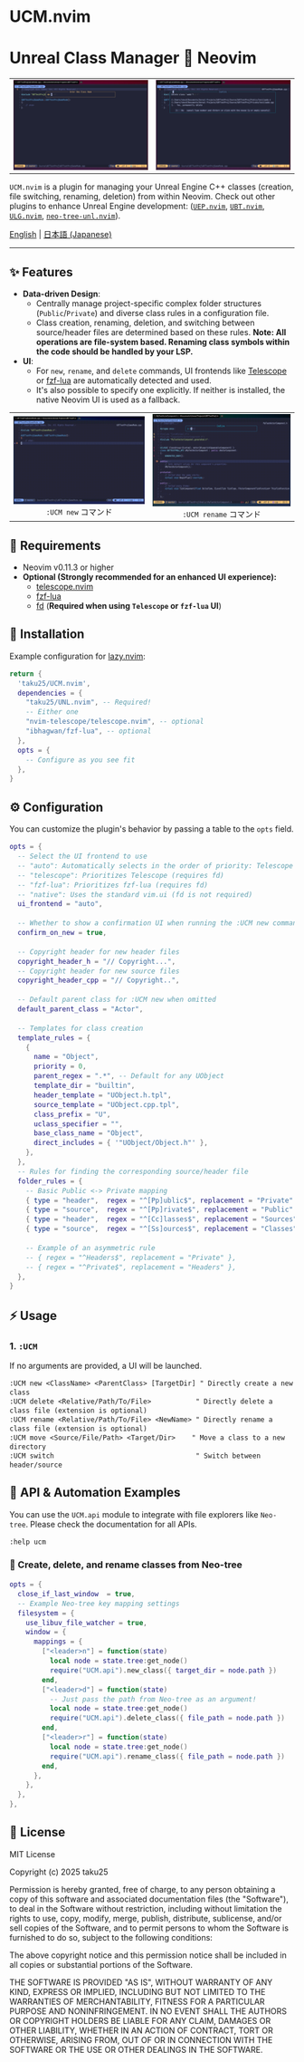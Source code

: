 # UCM.nvim

# Unreal Class Manager 💓 Neovim


<table>
  <tr>
   <td><div align=center><img width="100%" alt="UCM New Class Interactive Demo" src="https://raw.githubusercontent.com/taku25/UCM.nvim/images/assets/main-image-new.png" /></div></td>
   <td><div align=center><img width="100%" alt="UCM Rename Class Interactive Demo" src="https://raw.githubusercontent.com/taku25/UCM.nvim/images/assets/main-image-delete.png" /></div></td>
  </tr>
</table>

`UCM.nvim` is a plugin for managing your Unreal Engine C++ classes (creation, file switching, renaming, deletion) from within Neovim.
Check out other plugins to enhance Unreal Engine development: ([`UEP.nvim`](https://github.com/taku25/UEP.nvim), [`UBT.nvim`](https://github.com/taku25/UBT.nvim), [`ULG.nvim`](https://github.com/taku25/ULG.nvim), [`neo-tree-unl.nvim`](https://github.com/taku25/neo-tree-unl.nvim)).

[English](./README.md) | [日本語 (Japanese)](./README_ja.md)

-----

## ✨ Features

  * **Data-driven Design**:
      * Centrally manage project-specific complex folder structures (`Public`/`Private`) and diverse class rules in a configuration file.
      * Class creation, renaming, deletion, and switching between source/header files are determined based on these rules.
        **Note: All operations are file-system based. Renaming class symbols within the code should be handled by your LSP.**
  * **UI**:
      * For `new`, `rename`, and `delete` commands, UI frontends like [Telescope](https://github.com/nvim-telescope/telescope.nvim) or [fzf-lua](https://github.com/ibhagwan/fzf-lua) are automatically detected and used.
      * It's also possible to specify one explicitly. If neither is installed, the native Neovim UI is used as a fallback.

<table>
  <tr>
   <td>
   <div align=center>
   <img width="100%" alt="UCM new gif" src="https://raw.githubusercontent.com/taku25/UCM.nvim/images/assets/ucmui-new.gif" /><br>
   <code>:UCM new</code> コマンド
   </div>
   </td>
   <td>
   <div align=center>
   <img width="100%" alt="UCM rename gif" src="https://raw.githubusercontent.com/taku25/UCM.nvim/images/assets/ucmui-rename.gif" /><br>
   <code>:UCM rename</code> コマンド
   </div>
   </td>
  </tr>
</table>



## 🔧 Requirements

  * Neovim v0.11.3 or higher
  * **Optional (Strongly recommended for an enhanced UI experience):**
      * [telescope.nvim](https://github.com/nvim-telescope/telescope.nvim)
      * [fzf-lua](https://github.com/ibhagwan/fzf-lua)
      * [fd](https://github.com/sharkdp/fd) (**Required when using `Telescope` or `fzf-lua` UI**)

## 🚀 Installation

Example configuration for [lazy.nvim](https://github.com/folke/lazy.nvim):

```lua
return {
  'taku25/UCM.nvim',
  dependencies = {
    "taku25/UNL.nvim", -- Required!
    -- Either one
    "nvim-telescope/telescope.nvim", -- optional
    "ibhagwan/fzf-lua", -- optional
  },
  opts = {
    -- Configure as you see fit
  },
}
```

## ⚙️ Configuration

You can customize the plugin's behavior by passing a table to the `opts` field.

```lua
opts = {
  -- Select the UI frontend to use
  -- "auto": Automatically selects in the order of priority: Telescope -> fzf-lua -> native
  -- "telescope": Prioritizes Telescope (requires fd)
  -- "fzf-lua": Prioritizes fzf-lua (requires fd)
  -- "native": Uses the standard vim.ui (fd is not required)
  ui_frontend = "auto",

  -- Whether to show a confirmation UI when running the :UCM new command
  confirm_on_new = true,

  -- Copyright header for new header files
  copyright_header_h = "// Copyright...",
  -- Copyright header for new source files
  copyright_header_cpp = "// Copyright..",

  -- Default parent class for :UCM new when omitted
  default_parent_class = "Actor",

  -- Templates for class creation
  template_rules = {
    {
      name = "Object",
      priority = 0,
      parent_regex = ".*", -- Default for any UObject
      template_dir = "builtin",
      header_template = "UObject.h.tpl",
      source_template = "UObject.cpp.tpl",
      class_prefix = "U",
      uclass_specifier = "",
      base_class_name = "Object",
      direct_includes = { '"UObject/Object.h"' },
    },
  },
  -- Rules for finding the corresponding source/header file
  folder_rules = {
    -- Basic Public <-> Private mapping
    { type = "header",  regex = "^[Pp]ublic$", replacement = "Private" },
    { type = "source",  regex = "^[Pp]rivate$", replacement = "Public" },
    { type = "header",  regex = "^[Cc]lasses$", replacement = "Sources" },
    { type = "source",  regex = "^[Ss]ources$", replacement = "Classes" },
    
    -- Example of an asymmetric rule
    -- { regex = "^Headers$", replacement = "Private" },
    -- { regex = "^Private$", replacement = "Headers" },
  },
}
```

## ⚡ Usage

### 1\. `:UCM`

If no arguments are provided, a UI will be launched.

```viml
:UCM new <ClassName> <ParentClass> [TargetDir] " Directly create a new class
:UCM delete <Relative/Path/To/File>           " Directly delete a class file (extension is optional)
:UCM rename <Relative/Path/To/File> <NewName> " Directly rename a class file (extension is optional)
:UCM move <Source/File/Path> <Target/Dir>    " Move a class to a new directory
:UCM switch                                   " Switch between header/source
```

## 🤖 API & Automation Examples

You can use the `UCM.api` module to integrate with file explorers like `Neo-tree`.
Please check the documentation for all APIs.

```viml
:help ucm
```

### 🌲 Create, delete, and rename classes from Neo-tree

```lua
opts = {
  close_if_last_window  = true,
  -- Example Neo-tree key mapping settings
  filesystem = {
    use_libuv_file_watcher = true,
    window = {
      mappings = {
        ["<leader>n"] = function(state)
          local node = state.tree:get_node()
          require("UCM.api").new_class({ target_dir = node.path })
        end,
        ["<leader>d"] = function(state)
          -- Just pass the path from Neo-tree as an argument!
          local node = state.tree:get_node()
          require("UCM.api").delete_class({ file_path = node.path })
        end,
        ["<leader>r"] = function(state)
          local node = state.tree:get_node()
          require("UCM.api").rename_class({ file_path = node.path })
        end,
      },
    },
  },
},
```

## 📜 License

MIT License

Copyright (c) 2025 taku25

Permission is hereby granted, free of charge, to any person obtaining a copy
of this software and associated documentation files (the "Software"), to deal
in the Software without restriction, including without limitation the rights
to use, copy, modify, merge, publish, distribute, sublicense, and/or sell
copies of the Software, and to permit persons to whom the Software is
furnished to do so, subject to the following conditions:

The above copyright notice and this permission notice shall be included in all
copies or substantial portions of the Software.

THE SOFTWARE IS PROVIDED "AS IS", WITHOUT WARRANTY OF ANY KIND, EXPRESS OR
IMPLIED, INCLUDING BUT NOT LIMITED TO THE WARRANTIES OF MERCHANTABILITY,
FITNESS FOR A PARTICULAR PURPOSE AND NONINFRINGEMENT. IN NO EVENT SHALL THE
AUTHORS OR COPYRIGHT HOLDERS BE LIABLE FOR ANY CLAIM, DAMAGES OR OTHER
LIABILITY, WHETHER IN AN ACTION OF CONTRACT, TORT OR OTHERWISE, ARISING FROM,
OUT OF OR IN CONNECTION WITH THE SOFTWARE OR THE USE OR OTHER DEALINGS IN THE
SOFTWARE.
